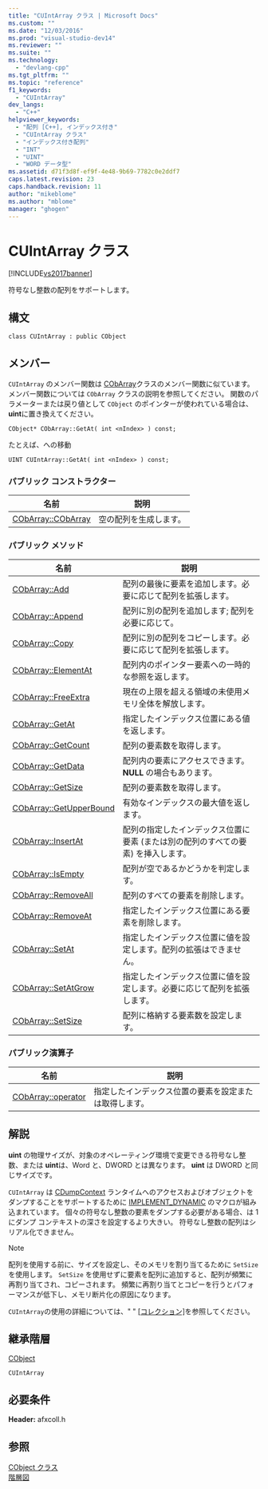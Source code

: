 ```yaml
---
title: "CUIntArray クラス | Microsoft Docs"
ms.custom: ""
ms.date: "12/03/2016"
ms.prod: "visual-studio-dev14"
ms.reviewer: ""
ms.suite: ""
ms.technology: 
  - "devlang-cpp"
ms.tgt_pltfrm: ""
ms.topic: "reference"
f1_keywords: 
  - "CUIntArray"
dev_langs: 
  - "C++"
helpviewer_keywords: 
  - "配列 [C++], インデックス付き"
  - "CUIntArray クラス"
  - "インデックス付き配列"
  - "INT"
  - "UINT"
  - "WORD データ型"
ms.assetid: d71f3d8f-ef9f-4e48-9b69-7782c0e2ddf7
caps.latest.revision: 23
caps.handback.revision: 11
author: "mikeblome"
ms.author: "mblome"
manager: "ghogen"
---
```

# CUIntArray クラス
[!INCLUDE[vs2017banner](../../assembler/inline/includes/vs2017banner.md)]

符号なし整数の配列をサポートします。  
  
## 構文  
  
```  
class CUIntArray : public CObject  
```  
  
## メンバー  
 `CUIntArray` のメンバー関数は [CObArray](../../mfc/reference/cobarray-class.md)クラスのメンバー関数に似ています。  メンバー関数については `CObArray` クラスの説明を参照してください。  関数のパラメーターまたは戻り値として `CObject` のポインターが使われている場合は、**uint**に置き換えてください。  
  
 `CObject* CObArray::GetAt( int <nIndex> ) const;`  
  
 たとえば、への移動  
  
 `UINT CUIntArray::GetAt( int <nIndex> ) const;`  
  
### パブリック コンストラクター  
  
|名前|説明|  
|--------|--------|  
|[CObArray::CObArray](../Topic/CObArray::CObArray.md)|空の配列を生成します。|  
  
### パブリック メソッド  
  
|名前|説明|  
|--------|--------|  
|[CObArray::Add](../Topic/CObArray::Add.md)|配列の最後に要素を追加します。必要に応じて配列を拡張します。|  
|[CObArray::Append](../Topic/CObArray::Append.md)|配列に別の配列を追加します; 配列を必要に応じて。|  
|[CObArray::Copy](../Topic/CObArray::Copy.md)|配列に別の配列をコピーします。必要に応じて配列を拡張します。|  
|[CObArray::ElementAt](../Topic/CObArray::ElementAt.md)|配列内のポインター要素への一時的な参照を返します。|  
|[CObArray::FreeExtra](../Topic/CObArray::FreeExtra.md)|現在の上限を超える領域の未使用メモリ全体を解放します。|  
|[CObArray::GetAt](../Topic/CObArray::GetAt.md)|指定したインデックス位置にある値を返します。|  
|[CObArray::GetCount](../Topic/CObArray::GetCount.md)|配列の要素数を取得します。|  
|[CObArray::GetData](../Topic/CObArray::GetData.md)|配列内の要素にアクセスできます。  **NULL** の場合もあります。|  
|[CObArray::GetSize](../Topic/CObArray::GetSize.md)|配列の要素数を取得します。|  
|[CObArray::GetUpperBound](../Topic/CObArray::GetUpperBound.md)|有効なインデックスの最大値を返します。|  
|[CObArray::InsertAt](../Topic/CObArray::InsertAt.md)|配列の指定したインデックス位置に要素 \(または別の配列のすべての要素\) を挿入します。|  
|[CObArray::IsEmpty](../Topic/CObArray::IsEmpty.md)|配列が空であるかどうかを判定します。|  
|[CObArray::RemoveAll](../Topic/CObArray::RemoveAll.md)|配列のすべての要素を削除します。|  
|[CObArray::RemoveAt](../Topic/CObArray::RemoveAt.md)|指定したインデックス位置にある要素を削除します。|  
|[CObArray::SetAt](../Topic/CObArray::SetAt.md)|指定したインデックス位置に値を設定します。配列の拡張はできません。|  
|[CObArray::SetAtGrow](../Topic/CObArray::SetAtGrow.md)|指定したインデックス位置に値を設定します。必要に応じて配列を拡張します。|  
|[CObArray::SetSize](../Topic/CObArray::SetSize.md)|配列に格納する要素数を設定します。|  
  
### パブリック演算子  
  
|名前|説明|  
|--------|--------|  
|[CObArray::operator](../Topic/CObArray::operator.md)|指定したインデックス位置の要素を設定または取得します。|  
  
## 解説  
 **uint** の物理サイズが、対象のオペレーティング環境で変更できる符号なし整数、または **uint**は、Word と、DWORD とは異なります。  **uint** は DWORD と同じサイズです。  
  
 `CUIntArray` は [CDumpContext](../../mfc/reference/cdumpcontext-class.md) ランタイムへのアクセスおよびオブジェクトをダンプすることをサポートするために [IMPLEMENT\_DYNAMIC](../Topic/IMPLEMENT_DYNAMIC.md) のマクロが組み込まれています。  個々の符号なし整数の要素をダンプする必要がある場合、は 1 にダンプ コンテキストの深さを設定するより大きい。  符号なし整数の配列はシリアル化できません。  
  
> [!NOTE]
>  配列を使用する前に、サイズを設定し、そのメモリを割り当てるために `SetSize` を使用します。  `SetSize` を使用せずに要素を配列に追加すると、配列が頻繁に再割り当てされ、コピーされます。  頻繁に再割り当てとコピーを行うとパフォーマンスが低下し、メモリ断片化の原因になります。  
  
 `CUIntArray`の使用の詳細については、" " [&#91;コレクション&#93;](../../mfc/collections.md)を参照してください。  
  
## 継承階層  
 [CObject](../Topic/CObject%20Class.md)  
  
 `CUIntArray`  
  
## 必要条件  
 **Header:** afxcoll.h  
  
## 参照  
 [CObject クラス](../Topic/CObject%20Class.md)   
 [階層図](../../mfc/hierarchy-chart.md)